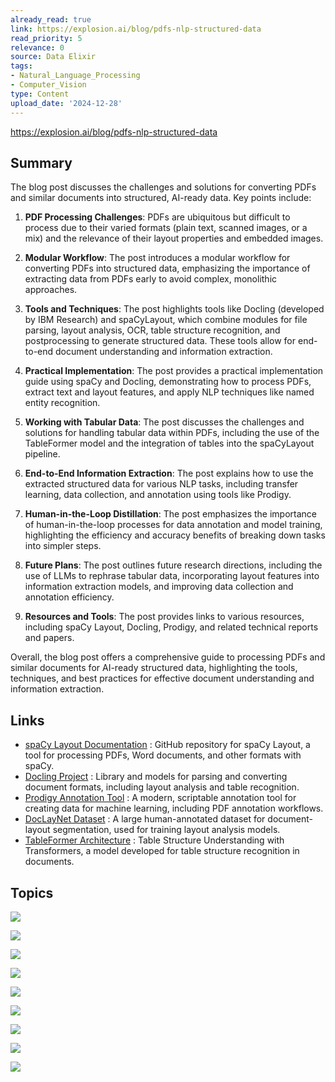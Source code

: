 ```yaml
---
already_read: true
link: https://explosion.ai/blog/pdfs-nlp-structured-data
read_priority: 5
relevance: 0
source: Data Elixir
tags:
- Natural_Language_Processing
- Computer_Vision
type: Content
upload_date: '2024-12-28'
---
```


https://explosion.ai/blog/pdfs-nlp-structured-data
## Summary

The blog post discusses the challenges and solutions for converting PDFs and similar documents into structured, AI-ready data. Key points include:

1. **PDF Processing Challenges**: PDFs are ubiquitous but difficult to process due to their varied formats (plain text, scanned images, or a mix) and the relevance of their layout properties and embedded images.

2. **Modular Workflow**: The post introduces a modular workflow for converting PDFs into structured data, emphasizing the importance of extracting data from PDFs early to avoid complex, monolithic approaches.

3. **Tools and Techniques**: The post highlights tools like Docling (developed by IBM Research) and spaCyLayout, which combine modules for file parsing, layout analysis, OCR, table structure recognition, and postprocessing to generate structured data. These tools allow for end-to-end document understanding and information extraction.

4. **Practical Implementation**: The post provides a practical implementation guide using spaCy and Docling, demonstrating how to process PDFs, extract text and layout features, and apply NLP techniques like named entity recognition.

5. **Working with Tabular Data**: The post discusses the challenges and solutions for handling tabular data within PDFs, including the use of the TableFormer model and the integration of tables into the spaCyLayout pipeline.

6. **End-to-End Information Extraction**: The post explains how to use the extracted structured data for various NLP tasks, including transfer learning, data collection, and annotation using tools like Prodigy.

7. **Human-in-the-Loop Distillation**: The post emphasizes the importance of human-in-the-loop processes for data annotation and model training, highlighting the efficiency and accuracy benefits of breaking down tasks into simpler steps.

8. **Future Plans**: The post outlines future research directions, including the use of LLMs to rephrase tabular data, incorporating layout features into information extraction models, and improving data collection and annotation efficiency.

9. **Resources and Tools**: The post provides links to various resources, including spaCy Layout, Docling, Prodigy, and related technical reports and papers.

Overall, the blog post offers a comprehensive guide to processing PDFs and similar documents for AI-ready structured data, highlighting the tools, techniques, and best practices for effective document understanding and information extraction.
## Links

- [spaCy Layout Documentation](https://github.com/explosion/spacy-layout) : GitHub repository for spaCy Layout, a tool for processing PDFs, Word documents, and other formats with spaCy.
- [Docling Project](https://docling-project.github.io/docling/) : Library and models for parsing and converting document formats, including layout analysis and table recognition.
- [Prodigy Annotation Tool](https://prodi.gy) : A modern, scriptable annotation tool for creating data for machine learning, including PDF annotation workflows.
- [DocLayNet Dataset](https://dl.acm.org/doi/10.1145/3534678.3539043) : A large human-annotated dataset for document-layout segmentation, used for training layout analysis models.
- [TableFormer Architecture](https://arxiv.org/abs/2203.01017) : Table Structure Understanding with Transformers, a model developed for table structure recognition in documents.

## Topics

![](topics/Tool/Docling)

![](topics/Tool/spaCyLayout)

![](topics/Tool/Prodigy)

![](topics/Model/TableFormer)

![](topics/Concept/Layout%20Analysis)

![](topics/Concept/Optical%20Character%20Recognition%20OCR)

![](topics/Concept/Span%20Categorization)

![](topics/Concept/Named%20Entity%20Recognition)

![](topics/Concept/Retrieval%20Augmented%20Generation%20RAG)